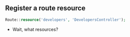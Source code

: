 Register a route resource
-------------------------
```php
Route::resource('developers', 'DevelopersController');
```

- Wait, what resources?
